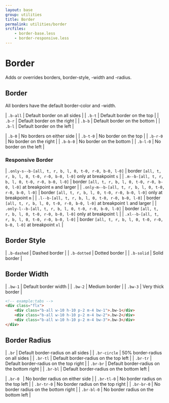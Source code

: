```yaml
---
layout: base
group: utilities
title: Border
permalink: utilities/border
srcfiles:
    - border-base.less
    - border-responsive.less
---
```


# Border

<p class="intro">Adds or overrides borders, border-style, -width and -radius.</p>

## Border

All borders have the default border-color and -width.

| `.b-all` | Default border on all sides   |
| `.b-t`   | Default border on the top     |
| `.b-r`   | Default border on the right   |
| `.b-b`   | Default border on the bottom  |
| `.b-l`   | Default border on the left    |

| `.b-0`   | No borders on either side     |
| `.b-t-0` | No border on the top          |
| `.b-r-0` | No border on the right        |
| `.b-b-0` | No border on the bottom       |
| `.b-l-0` | No border on the left         |

### Responsive Border

| `.only-s--b-[all, t, r, b, l, 0, t-0, r-0, b-0, l-0]` | border `[all, t, r, b, l, 0, t-0, r-0, b-0, l-0]` only at breakpoint `s` |
| `.m--b-[all, t, r, b, l, 0, t-0, r-0, b-0, l-0]`      | border `[all, t, r, b, l, 0, t-0, r-0, b-0, l-0]` at breakpoint `m` and larger |
| `.only-m--b-[all, t, r, b, l, 0, t-0, r-0, b-0, l-0]` | border `[all, t, r, b, l, 0, t-0, r-0, b-0, l-0]` only at breakpoint `m`       |
| `.l--b-[all, t, r, b, l, 0, t-0, r-0, b-0, l-0]`      | border `[all, t, r, b, l, 0, t-0, r-0, b-0, l-0]` at breakpoint `l` and larger |
| `.only-l--b-[all, t, r, b, l, 0, t-0, r-0, b-0, l-0]` | border `[all, t, r, b, l, 0, t-0, r-0, b-0, l-0]` only at breakpoint `l`       |
| `.xl--b-[all, t, r, b, l, 0, t-0, r-0, b-0, l-0]`     | border `[all, t, r, b, l, 0, t-0, r-0, b-0, l-0]` at breakpoint `xl`           |

## Border Style

| `.b-dashed` | Dashed border |
| `.b-dotted` | Dotted border |
| `.b-solid`  | Solid border  |

## Border Width

| `.bw-1` | Default border width |
| `.bw-2` | Medium border        |
| `.bw-3` | Very thick border    |

```html
<!-- example:tabs -->
<div class="flx">
    <div class="b-all w-10 h-10 p-2 m-4 bw-1">.bw-1</div>
    <div class="b-all w-10 h-10 p-2 m-4 bw-2">.bw-2</div>
    <div class="b-all w-10 h-10 p-2 m-4 bw-3">.bw-3</div>
</div>
```

## Border Radius

| `.br`        | Default border-radius on all sides        |
| `.br-circle` | 50% border-radius on all sides            |
| `.br-tl`     | Default border-radius on the top left     |
| `.br-tr`     | Default border-radius on the top right    |
| `.br-br`     | Default border-radius on the bottom right |
| `.br-bl`     | Default border-radius on the bottom left  |

| `.br-0 `     | No border radius on either side           |
| `.br-tl-0`   | No border radius on the top left          |
| `.br-tr-0`   | No border radius on the top right         |
| `.br-br-0`   | No border radius on the bottom right      |
| `.br-bl-0`   | No border radius on the bottom left       |

